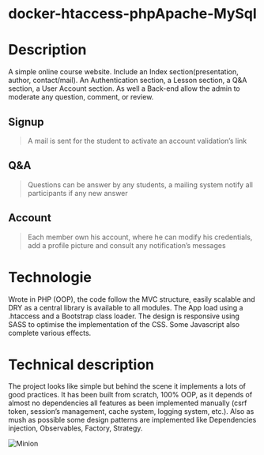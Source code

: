 # docker-htaccess-phpApache-MySql

# Description
A simple online course website. Include an Index section(presentation, author, contact/mail). An Authentication section, a Lesson section, a Q&A section, a User Account section. As well a Back-end allow the admin to moderate any question, comment, or review.

## Signup
> A mail is sent for the student to activate an account validation’s link

## Q&A 
> Questions can be answer by any students, a mailing system notify all participants if any new answer

## Account
> Each member own his account, where he can modify his credentials, add a profile picture and consult any notification’s messages

# Technologie
Wrote in PHP (OOP), the code follow the MVC structure, easily scalable and DRY as a central library is available to all modules. The App load using a .htaccess and a Bootstrap class loader. The design is responsive using SASS to optimise the implementation of the CSS. Some Javascript also complete various effects.

# Technical description
The project looks like simple but behind the scene it implements a lots of good practices. It has been built from scratch, 100% OOP, as it depends of almost no dependencies all features as been implemented manually (csrf token, session’s management, cache system, logging system, etc.). Also as mush as possible some design patterns are implemented like Dependencies injection,  Observables, Factory, Strategy.

![Minion](https://octodex.github.com/images/minion.png)
